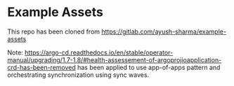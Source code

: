 # Example Assets

This repo has been cloned from https://gitlab.com/ayush-sharma/example-assets

Note: https://argo-cd.readthedocs.io/en/stable/operator-manual/upgrading/1.7-1.8/#health-assessement-of-argoprojioapplication-crd-has-been-removed has been applied to use app-of-apps pattern and orchestrating synchronization using sync waves.

